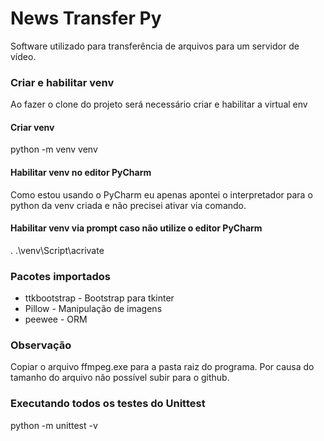 # News Transfer Py
Software utilizado para transferência de arquivos para um servidor de vídeo. 

### Criar e habilitar venv
Ao fazer o clone do projeto será necessário criar e habilitar a virtual env

#### Criar venv
python -m venv venv

#### Habilitar venv no editor PyCharm
Como estou usando o PyCharm eu apenas apontei o interpretador para o python da venv criada e não precisei ativar 
via comando.

#### Habilitar venv via prompt caso não utilize o editor PyCharm
. .\venv\Script\acrivate

### Pacotes importados
* ttkbootstrap - Bootstrap para tkinter
* Pillow - Manipulação de imagens
* peewee - ORM

### Observação
Copiar o arquivo ffmpeg.exe para a pasta raiz do programa. Por causa do tamanho do arquivo não possível subir para o 
github.

### Executando todos os testes do Unittest
python -m unittest -v